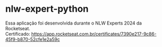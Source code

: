 # nlw-expert-python
Essa aplicação foi desenvolvida durante o NLW Experts 2024 da Rocketseat.
<br/>
Certificado: https://app.rocketseat.com.br/certificates/7390e217-9c86-45f9-b870-52cfe1e2a59c

